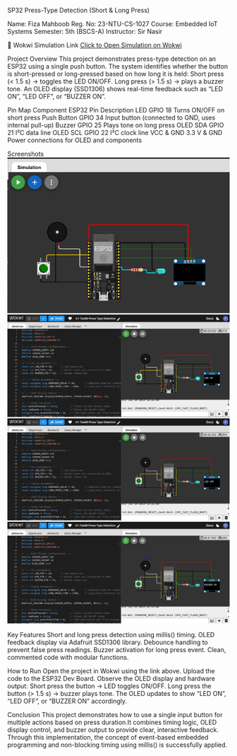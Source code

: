 SP32 Press-Type Detection (Short & Long Press)

Name: Fiza Mahboob
Reg. No: 23-NTU-CS-1027
Course: Embedded IoT Systems
Semester: 5th (BSCS-A)
Instructor: Sir Nasir

🔗 Wokwi Simulation Link
[Click to Open Simulation on Wokwi](https://wokwi.com/projects/445820132518696961)

Project Overview
This project demonstrates press-type detection on an ESP32 using a single push button.
The system identifies whether the button is short-pressed or long-pressed based on how long it is held:
Short press (< 1.5 s) → toggles the LED ON/OFF.
Long press (> 1.5 s) → plays a buzzer tone.
An OLED display (SSD1306) shows real-time feedback such as “LED ON”, “LED OFF”, or “BUZZER ON”.

Pin Map
Component	ESP32 Pin	  Description
LED	        GPIO 18	      Turns ON/OFF on short press
Push Button	GPIO 34	      Input button (connected to GND, uses internal pull-up)
Buzzer	    GPIO 25	      Plays tone on long press
OLED SDA	GPIO 21	      I²C data line
OLED SCL	GPIO 22	      I²C clock line
VCC & GND	3.3 V & GND	  Power connections for OLED and components

Screenshots
![Circuit Diagram](Screenshots/Circuit%20Diagram.png)
![Short Pressed-LED ON](Screenshots/ShortPressed-LED-ON.png)
![Short Pressed-LED OFF](Screenshots/ShortPressed-LED-OFF.png)
![Long Pressed-Play Buzzer Tone](Screenshots/LongPressed-BuzzerTone.png)


Key Features
Short and long press detection using millis() timing.
OLED feedback display via Adafruit SSD1306 library.
Debounce handling to prevent false press readings.
Buzzer activation for long press event.
Clean, commented code with modular functions.

How to Run
Open the project in Wokwi using the link above.
Upload the code to the ESP32 Dev Board.
Observe the OLED display and hardware output:
Short press the button → LED toggles ON/OFF.
Long press the button (> 1.5 s) → buzzer plays tone.
The OLED updates to show “LED ON”, “LED OFF”, or “BUZZER ON” accordingly.

Conclusion
This project demonstrates how to use a single input button for multiple actions based on press duration.It combines timing logic, OLED display control, and buzzer output to provide clear, interactive feedback.
Through this implementation, the concept of event-based embedded programming and non-blocking timing using millis() is successfully applied.